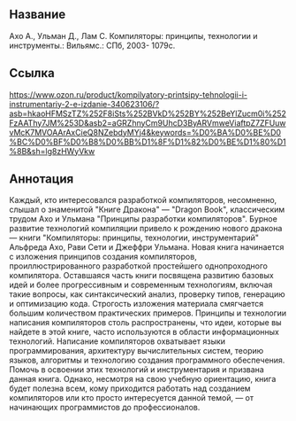 ## Название

Ахо А., Ульман Д., Лам С. Компиляторы: принципы, технологии и инструменты.: Вильямс.: СПб, 2003- 1079с.

## Ссылка
https://www.ozon.ru/product/kompilyatory-printsipy-tehnologii-i-instrumentariy-2-e-izdanie-340623106/?asb=hkaoHFMSzTZ%252F8iSts%252BVkD%252BY%252BeYlZucm0i%252FzAAThy7JM%253D&asb2=aGRZhnyCm9UhcD3ByARVmweViaftpZ7ZFUuwvMcK7MVOAArAxCieQ8NZebdyMYj4&keywords=%D0%BA%D0%BE%D0%BC%D0%BF%D0%B8%D0%BB%D1%8F%D1%82%D0%BE%D1%80%D1%8B&sh=lg8zHWyVkw

## Аннотация 
Каждый, кто интересовался разработкой компиляторов, несомненно, слышал о знаменитой "Книге Дракона" — "Dragon Book", классическим трудом Ахо и Ульмана "Принципы разработки компиляторов". Бурное развитие технологий компиляции привело к рождению нового дракона — книги "Компиляторы: принципы, технологии, инструментарий" Альфреда Ахо, Рави Сети и Джеффри Ульмана. Новая книга начинается с изложения принципов создания компиляторов, проиллюстрированного разработкой простейшего однопроходного компилятора. Оставшаяся часть книги посвящена развитию базовых идей и более прогрессивным и современным технологиям, включая такие вопросы, как синтаксический анализ, проверку типов, генерацию и оптимизацию кода. Строгость изложения материала смягчается большим количеством практических примеров. Принципы и технологии написания компиляторов столь распространены, что идеи, которые вы найдете в этой книге, часто используются в области информационных технологий. Написание компиляторов охватывает языки программирования, архитектуру вычислительных систем, теорию языков, алгоритмы и технологию создания программного обеспечения. Помочь в освоении этих технологий и инструментария и призвана данная книга. Однако, несмотря на свою учебную ориентацию, книга будет полезна всем, кому приходится работать над созданием компиляторов или кто просто интересуется данной темой, — от начинающих программистов до профессионалов.

